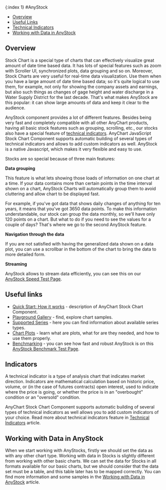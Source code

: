 {:index 1}
#AnyStock

* [Overview](#overview)
* [Useful Links](#useful_links)
* [Technical Indicators](#technical_indicators) 
* [Working with Data in AnyStock](#working_with_data_in_anystock)


## Overview

Stock Chart is a special type of charts that can effectively visualize great amount of date time based data. It has lots of special features such as zoom with Scroller UI, synchronized plots, data grouping and so on. Moreover, Stock Charts are very useful for real-time data visualization. Use them when you have a large amount of date time based data; so it's quite logical to use them, for example, not only for showing the company assets and earnings, but also such things as changes of gage height and water discharge in a Water Supply District for the last decade. That's what makes AnyStock are this popular: it can show large amounts of data and keep it clear to the audience.

AnyStock component provides a lot of different features. Besides being very fast and completely compatible with all other AnyChart products, having all basic stock features such as grouping, scrolling, etc., our stocks also have a special feature of [technical indicators](#technical_indicators). AnyChart JavaScript Stock Chart Component supports automatic building of several types of technical indicators and allows to add custom indicators as well. AnyStock is a native Javascript, which makes it very flexible and easy to use.

Stocks are so special because of three main features:

<b>Data grouping</b>

This feature is what lets showing those loads of information on one chart at a time. If your data contains more than certain points in the time interval shown on a chart, AnyStock Charts will automatically group them to avoid cluttering and allow chart to be displayed fast. 

For example, if you've got data that shows daily changes of anything for ten years, it means that you've got 3650 data points. To make this information understandable, our stock can group the data monthly, so we'll have only 120 points on a chart. But what to do if you need to see the values for a couple of days? That's where we go to the second AnyStock feature.

<b>Navigation through the data</b>

If you are not satisfied with having the generalized data shown on a data plot, you can use a scrollbar in the bottom of the chart to bring the data to more detailed form.

<b>Streaming</b> 

AnyStock allows to stream data efficiently, you can see this on our <a href="https://www.anychart.com/products/anystock/benchmark/" target="_blank">AnyStock Speed Test Page</a>.

## Useful links

* [Quick Start: How it works](Quick_Start) - description of AnyChart Stock Chart Component.
* [Playground Gallery](https://www.anychart.com/products/anystock/gallery/) - find, explore chart samples.
* [Supported Series](Series/Supported_Series) - here you can find information about available series types.
* [Chart Plots](Chart_Plots) - learn what are plots, what for are they needed, and how to use them properly.
* [Benchmarking](https://www.anychart.com/products/anystock/benchmark/) - you can see how fast and robust AnyStock is on this [AnyStock Benchmark Test Page](https://www.anychart.com/products/anystock/benchmark/).

## Indicators

A technical indicator is a type of analysis chart that indicates market direction. Indicators are mathematical calculation based on historic price, volume, or (in the case of futures contracts) open interest, used to indicate where the price is going, or whether the price is in an "overbought" condition or an "oversold" condition.

AnyChart Stock Chart Component supports automatic building of several types of technical indicators as well allows you to add custom indicators of your choice. Read more about technical indicators feature in [Technical Indicators](Technical_Indicators/Overview) article.

## Working with Data in AnyStock

When we start working with AnyStocks, firstly we should set the data as with any other chart type. Working with data in Stocks is slightly different from working with other basic charts. We can set the data for Stocks in all formats available for our basic charts, but we should consider that the data set must be a table, and this table later has to be mapped correctly. You can find more information and some samples in the [Working with Data in AnyStock](Data) article.